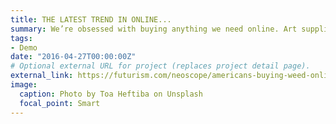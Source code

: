 ```yaml
---
title: THE LATEST TREND IN ONLINE...
summary: We’re obsessed with buying anything we need online. Art supplies. Vitamins. Adult diapers. All to ...
tags:
- Demo
date: "2016-04-27T00:00:00Z"
# Optional external URL for project (replaces project detail page).
external_link: https://futurism.com/neoscope/americans-buying-weed-online
image:
  caption: Photo by Toa Heftiba on Unsplash
  focal_point: Smart
---
```


